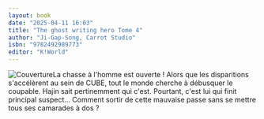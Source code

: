```yaml
---
layout: book
date: "2025-04-11 16:03"
title: "The ghost writing hero Tome 4"
author: "Ji-Gap-Song, Carrot Studio"
isbn: "9782492989773"
editor: "K!World"
---
```

![Couverture](/img/9782492989773.jpeg)La chasse à l'homme est ouverte !
Alors que les disparitions s'accélèrent au sein de CUBE, tout le monde cherche à débusquer le coupable. Hajin sait pertinemment qui c'est. Pourtant, c'est lui qui finit principal suspect... Comment sortir de cette mauvaise passe sans se mettre tous ses camarades à dos ?